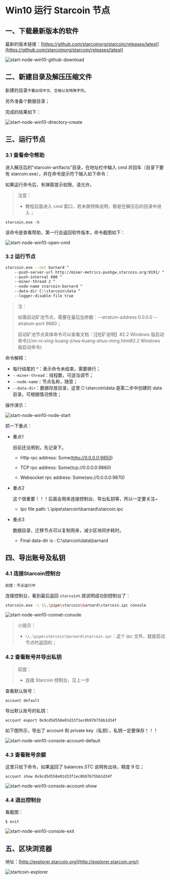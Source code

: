 # Win10 运行 Starcoin 节点

## 一、下载最新版本的软件

最新的版本链接：[https://github.com/starcoinorg/starcoin/releases/latest](https://github.com/starcoinorg/starcoin/releases/latest)

![start-node-win10-github-download](../../images/start-node-win10-github-download.png)

## 二、新建目录及解压压缩文件

新建的目录`不要出现中文、空格以及特殊字符`。

另外准备个数据目录；

完成的结果如下：

![start-node-win10-directory-create](../../images/start-node-win10-directory-create.png)

## 三、运行节点

### 3.1 查看命令帮助

进入解压后的"starcoin-artifacts"目录，在地址栏中输入 cmd 并回车（目录下要有 starcoin.exe），并在命令提示符下输入如下命令：

如果运行命令后，有弹窗提示权限，请允许。

> 注意：
>
> - 教程后面进入 cmd 窗口，若未做特殊说明，都是在解压后的目录中进入；

```
starcoin.exe -h
```

该命令是查看帮助，第一行会返回软件版本，命令截图如下：

![start-node-win10-open-cmd](../../images/start-node-win10-open-cmd.png)

### 3.2 运行节点

```bash
starcoin.exe --net barnard ^
    --push-server-url http://miner-metrics-pushgw.starcoin.org:9191/ ^
    --push-interval 600 ^
    --miner-thread 2 ^
    --node-name starcoin-barnard ^
    --data-dir C:\starcoin\data ^
    --logger-disable-file true
```

> 注：
>
> 如需启动矿池节点，需要在最后加参数：--stratum-address 0.0.0.0 --stratum-port 9880；
>
> 启动矿池节点具体命令可以查看文档：[【挖矿说明】#2.2 Windows 版启动命令](/mi-ni-xing-kuang-ji/wa-kuang-shuo-ming.html#2.2 Windows 版启动命令)

命令解释：

- 每行结尾的 ^：表示命令未结束，需要换行；
- `--miner-thread`：线程数，可适当调节；
- `--node-name`：节点名称，随意；
- `--data-dir`：数据存放目录，这里 C:\starcoin\data 是第二步中创建的 data 目录，可根据情况修改；

操作演示：

![start-node-win10-node-start](../../images/start-node-win10-node-start.png)

抓一下重点：

- 重点1

  目前还没用到，先记录下。

  - Http rpc address: Some(http://0.0.0.0:9850)

  - TCP rpc address: Some(tcp://0.0.0.0:9860)
  - Websocket rpc address: Some(ws://0.0.0.0:9870)

- 重点2

  这个很重要！！！后面会用来连接控制台、导出私钥等，所以一定要关注~

  - Ipc file path: \\.\pipe\starcoin\barnard\starcoin.ipc

- 重点3

  数据目录，迁移节点可以复制用来，减少区块同步耗时。

  - Final data-dir is : C:\starcoin\data\barnard

## 四、导出账号及私钥

### 4.1 连接Starcoin控制台

`前提：节点运行中`

连接控制台，看到最后返回 `starcoin%` 就说明成功到控制台了：

```bash
starcoin.exe -c \\.\pipe\starcoin\barnard\starcoin.ipc console
```

![start-node-win10-connet-console](../../images/start-node-win10-connet-console.png)

> 小提示：
>
> - `\\.\pipe\starcoin\barnard\starcoin.ipc`：这个 ipc 文件，就是启动节点时返回的；

### 4.2 查看账号并导出私钥



> 前提：
>
> - 连接 Starcoin 控制台，见上一步



查看默认账号：

```shell
account default
```

导出默认账号的私钥：

```shell
account export 0x9cd5d558e01d33f1ec0b97b75bb1d34f
```

如下图所示，导出了 account 和 private key（私钥），私钥一定要保存！！！

![start-node-win10-console-account-default](../../images/start-node-win10-console-account-default.png)

### 4.3 查看账号余额

这里只给下命令，如果返回了 balances.STC 说明有出块，精度 9 位；

```
account show 0x9cd5d558e01d33f1ec0b97b75bb1d34f
```

![start-node-win10-console-account-show](../../images/start-node-win10-console-account-show.png)

### 4.4 退出控制台

看截图：

```
$ exit
```

![start-node-win10-console-exit](../../images/start-node-win10-console-exit.png)



## 五、区块浏览器

地址：[http://explorer.starcoin.org](http://explorer.starcoin.org/)

![startcoin-explorer](../../images/startcoin-explorer.png)

